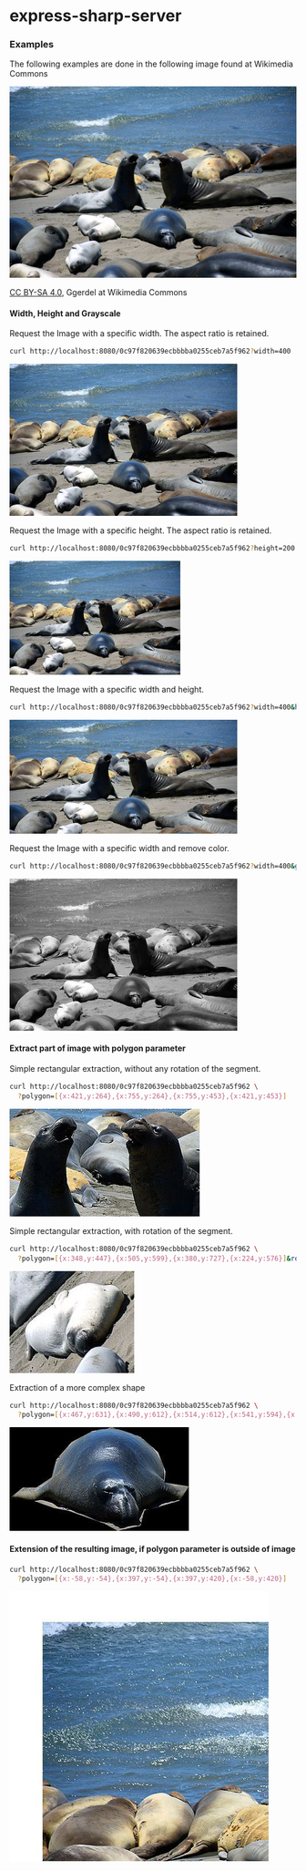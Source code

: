 # express-sharp-server 

### Examples

The following examples are done in the following image found at Wikimedia Commons

![elefants.jpg](../tests/fixtures/elefants.jpg)

[CC BY-SA 4.0](https://creativecommons.org/licenses/by-sa/4.0), Ggerdel at Wikimedia Commons

#### Width, Height and Grayscale

Request the Image with a specific width. The aspect ratio is retained.
```sh
curl http://localhost:8080/0c97f820639ecbbbba0255ceb7a5f962?width=400
```

![width](../tests/fixtures/elefants-width.jpg)

Request the Image with a specific height. The aspect ratio is retained.
```sh
curl http://localhost:8080/0c97f820639ecbbbba0255ceb7a5f962?height=200
```

![height](../tests/fixtures/elefants-height.jpg)

Request the Image with a specific width and height.
```sh
curl http://localhost:8080/0c97f820639ecbbbba0255ceb7a5f962?width=400&height=200
```

![width and height](../tests/fixtures/elefants-widthheight.jpg)

Request the Image with a specific width and remove color.
```sh
curl http://localhost:8080/0c97f820639ecbbbba0255ceb7a5f962?width=400&grayscale=true
```

![width and grayscale](../tests/fixtures/elefants-width-grayscale.jpg)


#### Extract part of image with polygon parameter

Simple rectangular extraction, without any rotation of the segment.
```sh
curl http://localhost:8080/0c97f820639ecbbbba0255ceb7a5f962 \
  ?polygon=[{x:421,y:264},{x:755,y:264},{x:755,y:453},{x:421,y:453}]
```

![rect](../tests/fixtures/elefants-rect-norotate.jpg)


Simple rectangular extraction, with rotation of the segment.
```sh
curl http://localhost:8080/0c97f820639ecbbbba0255ceb7a5f962 \
  ?polygon=[{x:348,y:447},{x:505,y:599},{x:380,y:727},{x:224,y:576}]&rotation=315.94
```

![rotate](../tests/fixtures/elefants-rect-rotate.jpg)

Extraction of a more complex shape
```sh
curl http://localhost:8080/0c97f820639ecbbbba0255ceb7a5f962 \
  ?polygon=[{x:467,y:631},{x:490,y:612},{x:514,y:612},{x:541,y:594},{x:549,y:563},{x:576,y:532},{x:612,y:513},{x:647,y:506},{x:696,y:522},{x:728,y:550},{x:741,y:584},{x:739,y:603},{x:782,y:610},{x:766,y:635},{x:725,y:647},{x:704,y:652},{x:697,y:679},{x:657,y:688},{x:633,y:675},{x:571,y:653},{x:545,y:648},{x:508,y:635}]
```

![polygon](../tests/fixtures/elefants-polygon.jpg)

#### Extension of the resulting image, if polygon parameter is outside of image

```sh
curl http://localhost:8080/0c97f820639ecbbbba0255ceb7a5f962 \
  ?polygon=[{x:-58,y:-54},{x:397,y:-54},{x:397,y:420},{x:-58,y:420}]
```

![topleft](../tests/fixtures/elefants-extend-topleft.jpg)